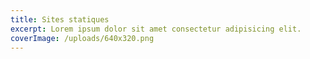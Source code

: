 ```yaml
---
title: Sites statiques
excerpt: Lorem ipsum dolor sit amet consectetur adipisicing elit.
coverImage: /uploads/640x320.png
---
```

